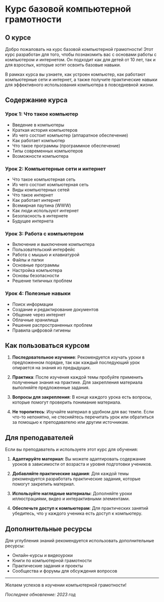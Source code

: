 # Курс базовой компьютерной грамотности

## О курсе

Добро пожаловать на курс базовой компьютерной грамотности! Этот курс разработан для того, чтобы познакомить вас с основами работы с компьютером и интернетом. Он подходит как для детей от 10 лет, так и для взрослых, которые хотят освоить базовые навыки.

В рамках курса вы узнаете, как устроен компьютер, как работают компьютерные сети и интернет, а также получите практические навыки для эффективного использования компьютера в повседневной жизни.

## Содержание курса

### Урок 1: Что такое компьютер
- Введение в компьютеры
- Краткая история компьютеров
- Из чего состоит компьютер (аппаратное обеспечение)
- Как работает компьютер
- Что такое программы (программное обеспечение)
- Типы современных компьютеров
- Возможности компьютера

### Урок 2: Компьютерные сети и интернет
- Что такое компьютерная сеть
- Из чего состоит компьютерная сеть
- Виды компьютерных сетей
- Что такое интернет
- Как работает интернет
- Всемирная паутина (WWW)
- Как люди используют интернет
- Безопасность в интернете
- Будущее интернета

### Урок 3: Работа с компьютером
- Включение и выключение компьютера
- Пользовательский интерфейс
- Работа с мышью и клавиатурой
- Файлы и папки
- Основные программы
- Настройка компьютера
- Основы безопасности
- Решение типичных проблем

### Урок 4: Полезные навыки
- Поиск информации
- Создание и редактирование документов
- Общение через интернет
- Облачные хранилища
- Решение распространенных проблем
- Правила цифровой гигиены

## Как пользоваться курсом

1. **Последовательное изучение**: Рекомендуется изучать уроки в предложенном порядке, так как каждый последующий урок опирается на знания из предыдущих.

2. **Практика**: После изучения каждой темы пробуйте применить полученные знания на практике. Для закрепления материала выполняйте предложенные задания.

3. **Вопросы для закрепления**: В конце каждого урока есть вопросы, которые помогут проверить понимание материала.

4. **Не торопитесь**: Изучайте материал в удобном для вас темпе. Если что-то непонятно, не стесняйтесь перечитать урок или обратиться за помощью к преподавателю или другим источникам.

## Для преподавателей

Если вы преподаватель и используете этот курс для обучения:

1. **Адаптируйте материал**: Вы можете адаптировать содержание уроков в зависимости от возраста и уровня подготовки учеников.

2. **Добавляйте практические задания**: Для каждой темы рекомендуется разработать практические задания, которые помогут закрепить материал.

3. **Используйте наглядные материалы**: Дополняйте уроки иллюстрациями, видео и интерактивными элементами.

4. **Обеспечьте доступ к компьютерам**: Для практических занятий убедитесь, что у каждого ученика есть доступ к компьютеру.

## Дополнительные ресурсы

Для углубления знаний рекомендуется использовать дополнительные ресурсы:

- Онлайн-курсы и видеоуроки
- Книги по компьютерной грамотности
- Практические задания и проекты
- Сообщества и форумы для обсуждения вопросов

---

Желаем успехов в изучении компьютерной грамотности!

*Последнее обновление: 2023 год* 